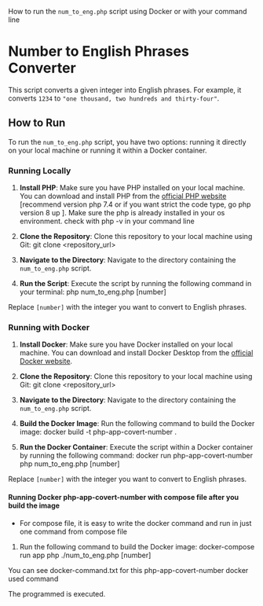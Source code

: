 How to run the `num_to_eng.php` script using Docker or with your command line

# Number to English Phrases Converter

This script converts a given integer into English phrases. For example, it converts `1234` to `"one thousand, two hundreds and thirty-four"`.

## How to Run

To run the `num_to_eng.php` script, you have two options: running it directly on your local machine or running it within a Docker container.

### Running Locally

1. **Install PHP**: Make sure you have PHP installed on your local machine. You can download and install PHP from the [official PHP website](https://www.php.net/downloads) [recommend version php 7.4 or if you want strict the code type, go php version 8 up ]. Make sure the php is already installed in your os environment. check with php -v in your command line

2. **Clone the Repository**: Clone this repository to your local machine using Git: git clone <repository_url>

3. **Navigate to the Directory**: Navigate to the directory containing the `num_to_eng.php` script. 

4. **Run the Script**: Execute the script by running the following command in your terminal: php num_to_eng.php [number]

Replace `[number]` with the integer you want to convert to English phrases.

### Running with Docker

1. **Install Docker**: Make sure you have Docker installed on your local machine. You can download and install Docker Desktop from the [official Docker website](https://www.docker.com/products/docker-desktop).

2. **Clone the Repository**: Clone this repository to your local machine using Git: git clone <repository_url>

3. **Navigate to the Directory**: Navigate to the directory containing the `num_to_eng.php` script.

4. **Build the Docker Image**: Run the following command to build the Docker image: docker build -t php-app-covert-number .

5. **Run the Docker Container**: Execute the script within a Docker container by running the following command: docker run php-app-covert-number php num_to_eng.php [number]

Replace `[number]` with the integer you want to convert to English phrases.

#### Running Docker php-app-covert-number with compose file after you build the image
- For compose file, it is easy to write the docker command and run in just one command from compose file 

1. Run the following command to build the Docker image: docker-compose run app php ./num_to_eng.php [number]

You can see docker-command.txt for this php-app-covert-number docker used command

The programmed is executed. 


